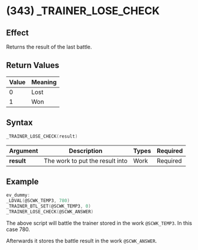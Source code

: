 # (343) _TRAINER_LOSE_CHECK

## Effect

Returns the result of the last battle.

## Return Values

| Value | Meaning |
| - | - |
| 0 | Lost |
| 1 | Won |

## Syntax

```c
_TRAINER_LOSE_CHECK(result)
```

| Argument | Description | Types | Required |
| - | - | - | - |
| **result** | The work to put the result into | Work | Required |

## Example

```c
ev_dummy:
_LDVAL(@SCWK_TEMP3, 780)
_TRAINER_BTL_SET(@SCWK_TEMP3, 0)
_TRAINER_LOSE_CHECK(@SCWK_ANSWER)
```

The above script will battle the trainer stored in the work `@SCWK_TEMP3`. In this case 780.

Afterwards it stores the battle result in the work `@SCWK_ANSWER`.

